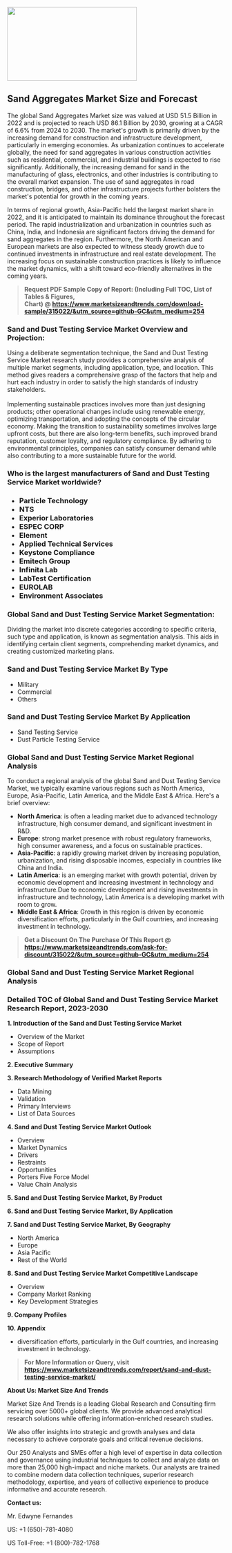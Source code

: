 <p><img class="alignnone size-medium wp-image-20088" src="https://ffe5etoiles.com/wp-content/uploads/2024/12/MST1-300x171.png" alt="" width="300" height="171" /></p><h2>Sand Aggregates Market Size and Forecast</h2><p>The global Sand Aggregates Market size was valued at USD 51.5 Billion in 2022 and is projected to reach USD 86.1 Billion by 2030, growing at a CAGR of 6.6% from 2024 to 2030. The market's growth is primarily driven by the increasing demand for construction and infrastructure development, particularly in emerging economies. As urbanization continues to accelerate globally, the need for sand aggregates in various construction activities such as residential, commercial, and industrial buildings is expected to rise significantly. Additionally, the increasing demand for sand in the manufacturing of glass, electronics, and other industries is contributing to the overall market expansion. The use of sand aggregates in road construction, bridges, and other infrastructure projects further bolsters the market's potential for growth in the coming years.</p><p>In terms of regional growth, Asia-Pacific held the largest market share in 2022, and it is anticipated to maintain its dominance throughout the forecast period. The rapid industrialization and urbanization in countries such as China, India, and Indonesia are significant factors driving the demand for sand aggregates in the region. Furthermore, the North American and European markets are also expected to witness steady growth due to continued investments in infrastructure and real estate development. The increasing focus on sustainable construction practices is likely to influence the market dynamics, with a shift toward eco-friendly alternatives in the coming years.</p></p><blockquote id="" class=""><strong>Request PDF Sample Copy of Report: (Including Full TOC, List of Tables &amp; Figures, Chart)&nbsp;@&nbsp;<strong><a href="https://www.marketsizeandtrends.com/download-sample/315022/&utm_source=github-GC&utm_medium=254" target="_blank">https://www.marketsizeandtrends.com/download-sample/315022/&utm_source=github-GC&utm_medium=254</a></strong></strong></blockquote><h3 id="" class="">Sand and Dust Testing Service Market&nbsp;Overview and Projection:</h3><p id="" class="">Using a deliberate segmentation technique, the Sand and Dust Testing Service Market research study provides a comprehensive analysis of multiple market segments, including application, type, and location. This method gives readers a comprehensive grasp of the factors that help and hurt each industry in order to satisfy the high standards of industry stakeholders. <br /> <br />Implementing sustainable practices involves more than just designing products; other operational changes include using renewable energy, optimizing transportation, and adopting the concepts of the circular economy. Making the transition to sustainability sometimes involves large upfront costs, but there are also long-term benefits, such improved brand reputation, customer loyalty, and regulatory compliance. By adhering to environmental principles, companies can satisfy consumer demand while also contributing to a more sustainable future for the world.</p><h3 id="" class="">Who is the largest manufacturers of&nbsp;Sand and Dust Testing Service Market worldwide?</h3><h3 class=""><p><ul><li>Particle Technology </li><li> NTS </li><li> Experior Laboratories </li><li> ESPEC CORP </li><li> Element </li><li> Applied Technical Services </li><li> Keystone Compliance </li><li> Emitech Group </li><li> Infinita Lab </li><li> LabTest Certification </li><li> EUROLAB </li><li> Environment Associates</li></ul></p></h3><h3 id="" class="">Global&nbsp;Sand and Dust Testing Service Market Segmentation:</h3><p id="" class="">Dividing the market into discrete categories according to specific criteria, such type and application, is known as segmentation analysis. This aids in identifying certain client segments, comprehending market dynamics, and creating customized marketing plans.</p><h3 id="" class="">Sand and Dust Testing Service Market&nbsp;By Type</h3><p><p><ul><li>Military</li><li> Commercial</li><li> Others</p></li></ul></p></p><h3 id="" class="">Sand and Dust Testing Service Market&nbsp;By Application</h3><p class=""><p><ul><li>Sand Testing Service</li><li> Dust Particle Testing Service</li></ul></p></p><h3 id="" class="">Global Sand and Dust Testing Service Market Regional Analysis</h3><p id="" class="">To conduct a regional analysis of the global Sand and Dust Testing Service Market, we typically examine various regions such as North America, Europe, Asia-Pacific, Latin America, and the Middle East &amp; Africa. Here's a brief overview:</p><ul><li><strong>North America</strong>: is often a leading market due to advanced technology infrastructure, high consumer demand, and significant investment in R&amp;D.</li><li><strong>Europe</strong>: strong market presence with robust regulatory frameworks, high consumer awareness, and a focus on sustainable practices.</li><li><strong>Asia-Pacific</strong>: a rapidly growing market driven by increasing population, urbanization, and rising disposable incomes, especially in countries like China and India.</li><li><strong>Latin America</strong>: is an emerging market with growth potential, driven by economic development and increasing investment in technology and infrastructure.Due to economic development and rising investments in infrastructure and technology, Latin America is a developing market with room to grow.</li><li><strong>Middle East &amp; Africa</strong>: Growth in this region is driven by economic diversification efforts, particularly in the Gulf countries, and increasing investment in technology.</li></ul><blockquote id="" class=""><strong>Get a Discount On The Purchase Of This Report @ <strong><a href="https://www.marketsizeandtrends.com/ask-for-discount/315022/&utm_source=github-GC&utm_medium=254" target="_blank">https://www.marketsizeandtrends.com/ask-for-discount/315022/&utm_source=github-GC&utm_medium=254</a></strong></strong></blockquote><h3 id="" class="">Global Sand and Dust Testing Service Market Regional Analysis</h3><h3 id="" class="">Detailed TOC of Global Sand and Dust Testing Service Market Research Report, 2023-2030</h3><p id="" class=""><strong>1. Introduction of the Sand and Dust Testing Service Market</strong></p><ul><li>Overview of the Market</li><li>Scope of Report</li><li>Assumptions</li></ul><p id="" class=""><strong>2. Executive Summary</strong></p><p id="" class=""><strong>3. Research Methodology of Verified Market Reports</strong></p><ul><li>Data Mining</li><li>Validation</li><li>Primary Interviews</li><li>List of Data Sources</li></ul><p id="" class=""><strong>4. Sand and Dust Testing Service Market Outlook</strong></p><ul><li>Overview</li><li>Market Dynamics</li><li>Drivers</li><li>Restraints</li><li>Opportunities</li><li>Porters Five Force Model</li><li>Value Chain Analysis</li></ul><p id="" class=""><strong>5. Sand and Dust Testing Service Market, By Product</strong></p><p id="" class=""><strong>6. Sand and Dust Testing Service Market, By Application</strong></p><p id="" class=""><strong>7. Sand and Dust Testing Service Market, By Geography</strong></p><ul><li>North America</li><li>Europe</li><li>Asia Pacific</li><li>Rest of the World</li></ul><p id="" class=""><strong>8. Sand and Dust Testing Service Market Competitive Landscape</strong></p><ul><li>Overview</li><li>Company Market Ranking</li><li>Key Development Strategies</li></ul><p id="" class=""><strong>9. Company Profiles</strong></p><p id="" class=""><strong>10. Appendix</strong></p><ul><li>diversification efforts, particularly in the Gulf countries, and increasing investment in technology.</li></ul><blockquote id="" class=""><strong>For More Information or Query, visit <strong><strong><a href="https://www.marketsizeandtrends.com/report/sand-and-dust-testing-service-market/" target="_blank">https://www.marketsizeandtrends.com/report/sand-and-dust-testing-service-market/</a></strong></strong></strong></blockquote><p id="" class=""><strong>About Us: Market Size And Trends</strong></p><p id="" class="">Market Size And Trends is a leading Global Research and Consulting firm servicing over 5000+ global clients. We provide advanced analytical research solutions while offering information-enriched research studies.</p><p id="" class="">We also offer insights into strategic and growth analyses and data necessary to achieve corporate goals and critical revenue decisions.</p><p id="" class="">Our 250 Analysts and SMEs offer a high level of expertise in data collection and governance using industrial techniques to collect and analyze data on more than 25,000 high-impact and niche markets. Our analysts are trained to combine modern data collection techniques, superior research methodology, expertise, and years of collective experience to produce informative and accurate research.</p><p id="" class=""><strong>Contact us:</strong></p><p id="" class="">Mr. Edwyne Fernandes</p><p id="" class="">US: +1 (650)-781-4080</p><p id="" class="">US Toll-Free: +1 (800)-782-1768</p>
